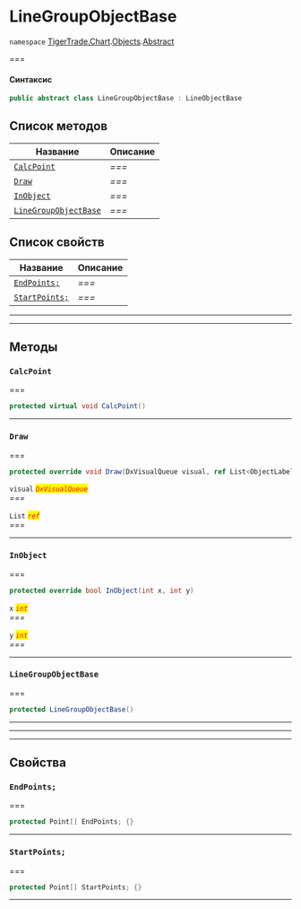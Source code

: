# LineGroupObjectBase

`namespace` [TigerTrade.Chart](../../../../).[Objects](../).[Abstract](./)

\===

#### Синтаксис

```csharp
public abstract class LineGroupObjectBase : LineObjectBase
```

## Список методов

| Название                                                                      | Описание |
| ----------------------------------------------------------------------------- | -------- |
| [`CalcPoint`](linegroupobjectbase.cs.md#method-calcpoint)                     | _===_    |
| [`Draw`](linegroupobjectbase.cs.md#method-draw)                               | _===_    |
| [`InObject`](linegroupobjectbase.cs.md#method-inobject)                       | _===_    |
| [`LineGroupObjectBase`](linegroupobjectbase.cs.md#method-linegroupobjectbase) | _===_    |

## Список свойств

| Название                                                          | Описание |
| ----------------------------------------------------------------- | -------- |
| [`EndPoints;`](linegroupobjectbase.cs.md#property-endpoints;)     | _===_    |
| [`StartPoints;`](linegroupobjectbase.cs.md#property-startpoints;) | _===_    |

***

***

## Методы

### `CalcPoint` <a href="#method-calcpoint" id="method-calcpoint"></a>

\===

```csharp
protected virtual void CalcPoint()
```

***

### `Draw` <a href="#method-draw" id="method-draw"></a>

\===

```csharp
protected override void Draw(DxVisualQueue visual, ref List<ObjectLabelInfo> labels)
```

`visual` _<mark style="color:red;">`DxVisualQueue`</mark>_\
_===_

`List` _<mark style="color:red;">`ref`</mark>_\
_===_

***

### `InObject` <a href="#method-inobject" id="method-inobject"></a>

\===

```csharp
protected override bool InObject(int x, int y)
```

`x` _<mark style="color:red;">`int`</mark>_\
_===_

`y` _<mark style="color:red;">`int`</mark>_\
_===_

***

### `LineGroupObjectBase` <a href="#method-linegroupobjectbase" id="method-linegroupobjectbase"></a>

\===

```csharp
protected LineGroupObjectBase()
```

***

***

***

## Свойства

### `EndPoints;` <a href="#property-endpoints" id="property-endpoints"></a>

\===

```csharp
protected Point[] EndPoints; {}
```

***

### `StartPoints;` <a href="#property-startpoints" id="property-startpoints"></a>

\===

```csharp
protected Point[] StartPoints; {}
```

***
